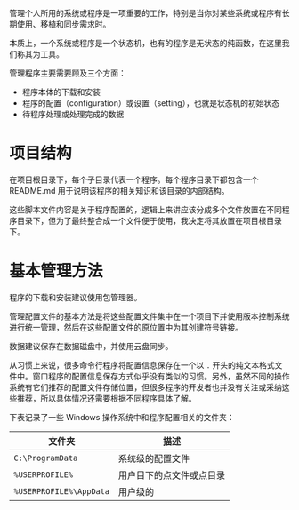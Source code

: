 管理个人所用的系统或程序是一项重要的工作，特别是当你对某些系统或程序有长期使用、移植和同步需求时。

本质上，一个系统或程序是一个状态机，也有的程序是无状态的纯函数，在这里我们称其为工具。

管理程序主要需要顾及三个方面：
- 程序本体的下载和安装
- 程序的配置（configuration）或设置（setting），也就是状态机的初始状态
- 待程序处理或处理完成的数据

# 项目结构
在项目根目录下，每个子目录代表一个程序。每个程序目录下都包含一个 README.md 用于说明该程序的相关知识和该目录的内部结构。

这些脚本文件内容是关于程序配置的，逻辑上来讲应该分成多个文件放置在不同程序目录下，但为了最终整合成一个文件便于使用，我决定将其放置在项目根目录下。

# 基本管理方法
程序的下载和安装建议使用包管理器。

管理配置文件的基本方法是将这些配置文件集中在一个项目下并使用版本控制系统进行统一管理，然后在这些配置文件的原位置中为其创建符号链接。

数据建议保存在数据磁盘中，并使用云盘同步。

从习惯上来说，很多命令行程序将配置信息保存在一个以 `.` 开头的纯文本格式文件中。窗口程序的配置信息保存方式似乎没有类似的习惯。另外，虽然不同的操作系统有它们推荐的配置文件存储位置，但很多程序的开发者也并没有关注或采纳这些推荐，所以具体情况还需要根据不同程序具体了解。

下表记录了一些 Windows 操作系统中和程序配置相关的文件夹：

| 文件夹 | 描述 |
|--------|-----|
| `C:\ProgramData` | 系统级的配置文件 |
| `%USERPROFILE%` | 用户目下的点文件或点目录 |
| `%USERPROFILE%\AppData` | 用户级的 |